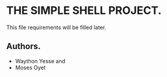# THE SIMPLE SHELL PROJECT.

This file requirements will be filled later.

## Authors.
* Waython Yesse
    and
* Moses Oyet
